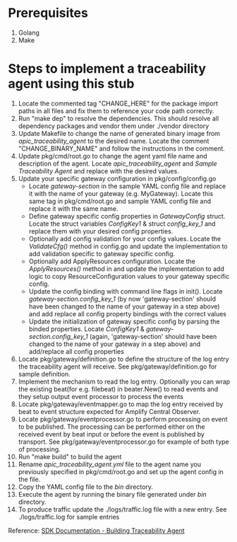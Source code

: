
# Prerequisites

1. Golang
2. Make

# Steps to implement a traceability agent using this stub

1. Locate the commented tag "CHANGE_HERE" for the package import paths in all files and fix them to reference your code path correctly.
2. Run "make dep" to resolve the dependencies. This should resolve all dependency packages and vendor them under ./vendor directory
3. Update Makefile to change the name of generated binary image from *apic_traceability_agent* to the desired name. Locate the comment "CHANGE_BINARY_NAME" and follow the instructions in the comment.
4. Update pkg/cmd/root.go to change the agent yaml file name and description of the agent. Locate *apic_traceability_agent* and *Sample Traceability Agent* and replace with the desired values.
5. Update your specific gateway configuration in pkg/config/config.go
    - Locate *gateway-section* in the sample YAML config file and replace it with the name of your gateway (e.g. MyGateway). Locate this same tag in pkg/cmd/root.go and sample YAML config file and replace it with the same name.
    - Define gateway specific config properties in *GatewayConfig* struct. Locate the struct variables *ConfigKey1* & struct *config_key_1* and replace them with your desired config properties.
    - Optionally add config validation for your config values. Locate the *ValidateCfg()* method in config.go and update the implementation to add validation specific to gateway specific config.
    - Optionally add ApplyResources configuration. Locate the *ApplyResources()* method in and update the implementation to add logic to copy ResourceConfiguration values to your gateway specific config.
    - Update the config binding with command line flags in init(). Locate *gateway-section.config_key_1* (by now 'gateway-section' should have been changed to the name of your gateway in a step above) and add replace all config property bindings with the correct values
    - Update the initialization of gateway specific config by parsing the binded properties. Locate *ConfigKey1* & *gateway-section.config_key_1* (again, 'gateway-section' should have been changed to the name of your gateway in a step above) and add/replace all config properties
6. Locate pkg/gateway/definition.go to define the structure of the log entry the traceability agent will receive. See pkg/gateway/definition.go for sample definition.
7. Implement the mechanism to read the log entry. Optionally you can wrap the existing beat(for e.g. filebeat) in beater.New() to read events and they setup output event processor to process the events
8. Locate pkg/gateway/eventmapper.go to map the log entry received by beat to event structure expected for Amplify Central Observer.
9. Locate pkg/gateway/eventprocessor.go to perform processing on event to be published. The processing can be performed either on the received event by beat input or before the event is published by transport. See pkg/gateway/eventprocessor.go for example of both type of processing.
10. Run "make build" to build the agent
11. Rename *apic_traceability_agent.yml* file to the agent name you previously specified in pkg/cmd/root.go and set up the agent config in the file.
12. Copy the YAML config file to the *bin* directory.
12. Execute the agent by running the binary file generated under *bin* directory.
13. To produce traffic update the ./logs/traffic.log file with a new entry. See ./logs/traffic.log for sample entries

Reference: [SDK Documentation - Building Traceability Agent](https://github.com/Axway/agent-sdk/blob/main/docs/traceability/index.md)
